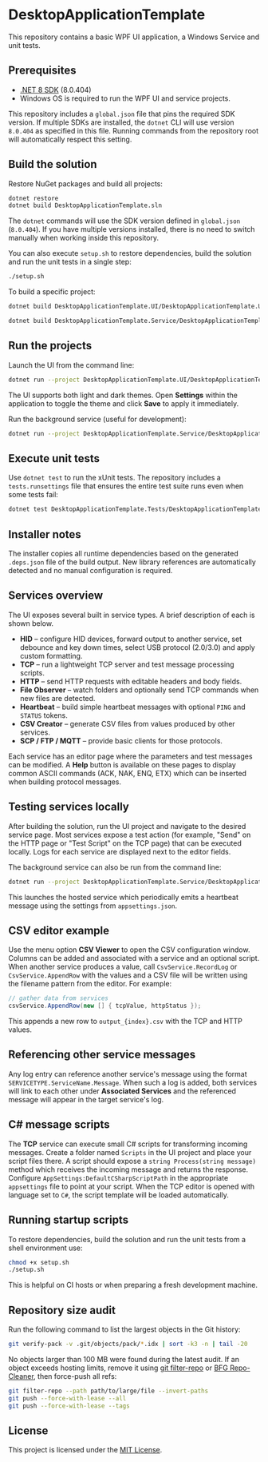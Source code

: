 # DesktopApplicationTemplate

This repository contains a basic WPF UI application, a Windows Service and unit tests.

## Prerequisites

- [.NET 8 SDK](https://dotnet.microsoft.com/download) (8.0.404)
- Windows OS is required to run the WPF UI and service projects.

This repository includes a `global.json` file that pins the required
SDK version. If multiple SDKs are installed, the `dotnet` CLI will use
version `8.0.404` as specified in this file. Running commands from the
repository root will automatically respect this setting.

## Build the solution

Restore NuGet packages and build all projects:

```bash
dotnet restore
dotnet build DesktopApplicationTemplate.sln
```

The `dotnet` commands will use the SDK version defined in
`global.json` (`8.0.404`). If you have multiple versions installed,
there is no need to switch manually when working inside this
repository.

You can also execute `setup.sh` to restore dependencies, build the solution and
run the unit tests in a single step:

```bash
./setup.sh
```

To build a specific project:

```bash
dotnet build DesktopApplicationTemplate.UI/DesktopApplicationTemplate.UI.csproj

dotnet build DesktopApplicationTemplate.Service/DesktopApplicationTemplate.Service.csproj
```

## Run the projects

Launch the UI from the command line:

```bash
dotnet run --project DesktopApplicationTemplate.UI/DesktopApplicationTemplate.UI.csproj
```

The UI supports both light and dark themes. Open **Settings** within the application to toggle the theme and click **Save** to apply it immediately.

Run the background service (useful for development):

```bash
dotnet run --project DesktopApplicationTemplate.Service/DesktopApplicationTemplate.Service.csproj
```

## Execute unit tests

Use `dotnet test` to run the xUnit tests. The repository includes a
`tests.runsettings` file that ensures the entire test suite runs even
when some tests fail:

```bash
dotnet test DesktopApplicationTemplate.Tests/DesktopApplicationTemplate.Tests.csproj --settings tests.runsettings
```

## Installer notes

The installer copies all runtime dependencies based on the generated `.deps.json`
file of the build output. New library references are automatically detected and
no manual configuration is required.

## Services overview

The UI exposes several built in service types. A brief description of each is shown below.

- **HID** – configure HID devices, forward output to another service, set debounce and key down times, select USB protocol (2.0/3.0) and apply custom formatting.
- **TCP** – run a lightweight TCP server and test message processing scripts.
- **HTTP** – send HTTP requests with editable headers and body fields.
- **File Observer** – watch folders and optionally send TCP commands when new files are detected.
- **Heartbeat** – build simple heartbeat messages with optional `PING` and `STATUS` tokens.
- **CSV Creator** – generate CSV files from values produced by other services.
- **SCP / FTP / MQTT** – provide basic clients for those protocols.

Each service has an editor page where the parameters and test messages can be modified.  A **Help** button is available on these pages to display common ASCII commands (ACK, NAK, ENQ, ETX) which can be inserted when building protocol messages.

## Testing services locally

After building the solution, run the UI project and navigate to the desired service page. Most services expose a test action (for example, "Send" on the HTTP page or "Test Script" on the TCP page) that can be executed locally. Logs for each service are displayed next to the editor fields.

The background service can also be run from the command line:

```bash
dotnet run --project DesktopApplicationTemplate.Service/DesktopApplicationTemplate.Service.csproj
```

This launches the hosted service which periodically emits a heartbeat message using the settings from `appsettings.json`.

## CSV editor example

Use the menu option **CSV Viewer** to open the CSV configuration window. Columns can be added and associated with a service and an optional script. When another service produces a value, call `CsvService.RecordLog` or `CsvService.AppendRow` with the values and a CSV file will be written using the filename pattern from the editor. For example:

```csharp
// gather data from services
csvService.AppendRow(new [] { tcpValue, httpStatus });
```

This appends a new row to `output_{index}.csv` with the TCP and HTTP values.

## Referencing other service messages

Any log entry can reference another service's message using the format
`SERVICETYPE.ServiceName.Message`. When such a log is added, both services will
link to each other under **Associated Services** and the referenced message will
appear in the target service's log.

## C# message scripts

The **TCP** service can execute small C# scripts for transforming incoming
messages. Create a folder named `Scripts` in the UI project and place your
script files there. A script should expose a `string Process(string message)`
method which receives the incoming message and returns the response. Configure
`AppSettings:DefaultCSharpScriptPath` in the appropriate `appsettings` file to
point at your script. When the TCP editor is opened with language set to `C#`,
the script template will be loaded automatically.

## Running startup scripts

To restore dependencies, build the solution and run the unit tests from a shell
environment use:

```bash
chmod +x setup.sh
./setup.sh
```

This is helpful on CI hosts or when preparing a fresh development machine.

## Repository size audit

Run the following command to list the largest objects in the Git history:

```bash
git verify-pack -v .git/objects/pack/*.idx | sort -k3 -n | tail -20
```

No objects larger than 100 MB were found during the latest audit. If an object exceeds hosting limits, remove it using [git filter-repo](https://github.com/newren/git-filter-repo) or [BFG Repo-Cleaner](https://rtyley.github.io/bfg-repo-cleaner/), then force-push all refs:

```bash
git filter-repo --path path/to/large/file --invert-paths
git push --force-with-lease --all
git push --force-with-lease --tags
```


## License

This project is licensed under the [MIT License](LICENSE).
